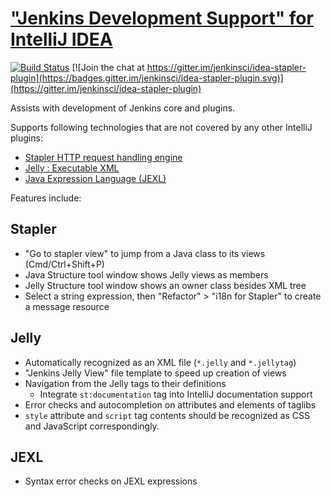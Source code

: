 # ["Jenkins Development Support" for IntelliJ IDEA](https://plugins.jetbrains.com/plugin/1885-stapler-plugin-for-intellij-idea)

[![Build Status](https://ci.jenkins.io/buildStatus/icon?job=Plugins%2Fidea-stapler-plugin%2Fmaster)](https://ci.jenkins.io/job/Plugins/job/idea-stapler-plugin/job/master/)
[![Join the chat at https://gitter.im/jenkinsci/idea-stapler-plugin](https://badges.gitter.im/jenkinsci/idea-stapler-plugin.svg)](https://gitter.im/jenkinsci/idea-stapler-plugin)

[//]: # (Content between "Plugin description" markers are extracted by gradle build. No markdown formatting. Simple html only.)
<!-- Plugin description -->
<p>Assists with development of Jenkins core and plugins.</p>
<p>Supports following technologies that are not covered by any other IntelliJ plugins:</p>
<ul>
  <li><a href="https://stapler.kohsuke.org/">Stapler HTTP request handling engine</a></li>
  <li><a href="https://commons.apache.org/proper/commons-jelly/index.html">Jelly : Executable XML</a></li>
  <li><a href="https://commons.apache.org/proper/commons-jexl/">Java Expression Language (JEXL)</a></li>
</ul>
<!-- Plugin description end -->

Features include:

## Stapler

* "Go to stapler view" to jump from a Java class to its views (Cmd/Ctrl+Shift+P)
* Java Structure tool window shows Jelly views as members
* Jelly Structure tool window shows an owner class besides XML tree
* Select a string expression, then "Refactor" > "i18n for Stapler" to create a message resource

## Jelly

* Automatically recognized as an XML file (`*.jelly` and `*.jellytag`)
* "Jenkins Jelly View" file template to speed up creation of views
* Navigation from the Jelly tags to their definitions
  * Integrate `st:documentation` tag into IntelliJ documentation support
* Error checks and autocompletion on attributes and elements of taglibs
* `style` attribute and `script` tag contents should be recognized as CSS and JavaScript correspondingly.

## JEXL

* Syntax error checks on JEXL expressions
